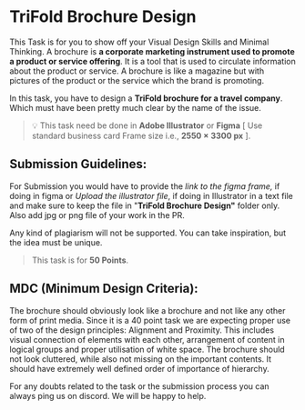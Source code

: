 # TriFold Brochure Design

This Task is for you to show off your Visual Design Skills and Minimal Thinking. 
A brochure is **a corporate marketing instrument used to promote a product or service offering**. It is a tool that is used to circulate information about the product or service. A brochure is like a magazine but with pictures of the product or the service which the brand is promoting.

In this task, you have to design a **TriFold brochure for a travel company**. Which must have been pretty much clear by the name of the issue. 

> 💡 This task need be done in **Adobe Illustrator** or **Figma** [ Use standard business card Frame size i.e., **2550 × 3300 px** ].

## Submission Guidelines:

For Submission you would have to provide the *link to the figma frame,* if doing in figma or *Upload the illustrator file*, if doing in Illustrator in a text file and make sure to keep the file in "**TriFold Brochure Design"** folder only. Also add jpg or png file of your work in the PR.

Any kind of plagiarism will not be supported. You can take inspiration, but the idea must be unique. 

> This task is for **50 Points**.

## **MDC (Minimum Design Criteria):**

The brochure should obviously look like a brochure and not like any other form of print media. Since it is a 40 point task we are expecting proper use of two of the design principles: Alignment and Proximity. This includes visual connection of elements with each other, arrangement of content in logical groups and proper utilisation of white space. The brochure should not look cluttered, while also not missing on the important contents. It should have extremely well defined order of importance of hierarchy.

For any doubts related to the task or the submission process you can always ping us on discord. We will be happy to help.
